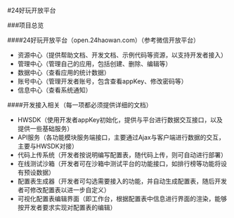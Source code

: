 #24好玩开放平台

###项目总览

####24好玩开放平台（open.24haowan.com）（参考微信开放平台）
- 资源中心（提供帮助文档、开发文档、示例代码等资源，以支持开发者接入）
- 管理中心（管理自己的应用，包括创建、删除、编辑等）
- 数据中心（查看应用的统计数据）
- 账号中心（管理开发者账号，包含查看appKey、修改密码等）
- 信息中心（查看系统通知）

####开发接入相关（每一项都必须提供详细的文档）
- HWSDK（使用开发者appKey初始化，提供与平台进行数据交互接口，以及提供一些基础服务）
- API服务（各功能模块服务端接口，主要通过Ajax与客户端进行数据的交互，主要与HWSDK对接）
- 代码上传系统（开发者按说明编写配置表，随代码上传，则可自动进行部署）
- 在线测试沙箱（开发者可在沙箱中测试平台的功能接口，如排行榜等功能将设有预设数据）
- 配置表生成器（开发者可勾选需要接入的功能，并自动生成配置表，随后开发者可修改配置表以进一步自定义）
- 可视化配置表编辑界面（即工作台，根据配置表中信息进行界面的渲染，能够按开发者要求实现对配置表的编辑）
